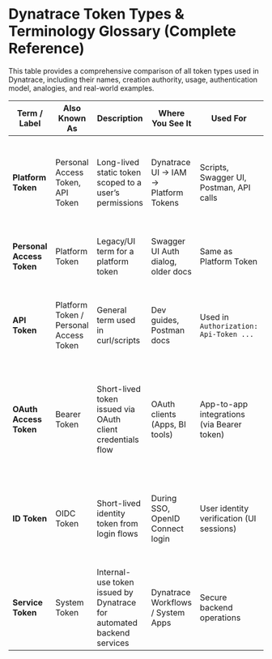 
# Dynatrace Token Types & Terminology Glossary (Complete Reference)

This table provides a comprehensive comparison of all token types used in Dynatrace, including their names, creation authority, usage, authentication model, analogies, and real-world examples.

| Term / Label            | Also Known As                        | Description                                                               | Where You See It                          | Used For                                 | Who Can Generate | How User is Validated & Authenticated                       | Analogy Example                                             | Example Use Cases | Docs Link |
|------------------------|--------------------------------------|---------------------------------------------------------------------------|-------------------------------------------|-------------------------------------------|------------------|-------------------------------------------------------------|--------------------------------------------------------------|-------------------|-----------|
| **Platform Token**     | Personal Access Token, API Token     | Long-lived static token scoped to a user’s permissions                    | Dynatrace UI → IAM → Platform Tokens       | Scripts, Swagger UI, Postman, API calls   | ✅ User           | Token is tied to a specific user and verified via static token string in `Api-Token` header | 🔑 A house key you give to a trusted friend to use your house | - Running a Python script to pull logs<br>- Querying Grail using curl<br>- CI/CD integration via GitLab | [Platform Tokens](https://docs.dynatrace.com/docs/manage/identity-access-management/access-tokens/platform-tokens) |
| **Personal Access Token** | Platform Token                     | Legacy/UI term for a platform token                                       | Swagger UI Auth dialog, older docs         | Same as Platform Token                    | ✅ User           | Same as above — validates by static token tied to user      | 🏷️ Different label on the same key                          | - Trying out the Swagger UI API<br>- API token in legacy docs | [Swagger Auth](https://docs.dynatrace.com/docs/dynatrace-api/basics/dynatrace-api-authentication) |
| **API Token**          | Platform Token / Personal Access Token | General term used in curl/scripts                                         | Dev guides, Postman docs                   | Used in `Authorization: Api-Token ...`    | ✅ User           | Same as above — validated by direct token string in API call | 🧰 Key used in automated tools/scripts                      | - Ingesting metrics via REST<br>- Setting synthetic monitors via API<br>- CLI usage | [API Auth Basics](https://docs.dynatrace.com/docs/dynatrace-api/basics/dynatrace-api-authentication) |
| **OAuth Access Token** | Bearer Token                         | Short-lived token issued via OAuth client credentials flow                | OAuth clients (Apps, BI tools)             | App-to-app integrations (via Bearer token) | ✅ Admin          | Validated using `Authorization: Bearer <token>` from OAuth token endpoint using client credentials | 🤝 A valet ticket that lets someone else access your car temporarily | - Grafana app querying Dynatrace<br>- Splunk-to-Dynatrace connector<br>- BI dashboard pulling Grail data | [OAuth Clients](https://docs.dynatrace.com/docs/manage/identity-access-management/oauth-clients) |
| **ID Token**           | OIDC Token                           | Short-lived identity token from login flows                               | During SSO, OpenID Connect login           | User identity verification (UI sessions)  | 🔄 Auto-generated | Issued via SSO or OpenID Connect; validated against identity provider like Entra ID, Google, etc. | 🪪 An ID badge you show at a front desk                      | - Logging into Dynatrace with Entra ID<br>- User authentication via Google Identity | [Federated Auth](https://docs.dynatrace.com/docs/manage/identity-access-management/federated-authentication) |
| **Service Token**      | System Token                         | Internal-use token issued by Dynatrace for automated backend services     | Dynatrace Workflows / System Apps          | Secure backend operations                 | 🔒 Admin only     | Validated internally by Dynatrace systems; no user context  | 🏭 A factory robot’s permit to operate inside the facility   | - Automated workflow to trigger alerts<br>- Built-in service calling Dynatrace apps | [IAM Concepts](https://docs.dynatrace.com/docs/manage/identity-access-management/iam-concepts#token-types-and-use-cases) |
